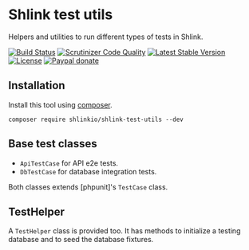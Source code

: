 # Shlink test utils

Helpers and utilities to run different types of tests in Shlink.

[![Build Status](https://img.shields.io/travis/shlinkio/shlink-test-utils.svg?style=flat-square)](https://travis-ci.org/shlinkio/shlink-test-utils)
[![Scrutinizer Code Quality](https://img.shields.io/scrutinizer/g/shlinkio/shlink-test-utils.svg?style=flat-square)](https://scrutinizer-ci.com/g/shlinkio/shlink-test-utils/?branch=master)
[![Latest Stable Version](https://img.shields.io/github/release/shlinkio/shlink-test-utils.svg?style=flat-square)](https://packagist.org/packages/shlinkio/shlink-test-utils)
[![License](https://img.shields.io/github/license/shlinkio/shlink-test-utils.svg?style=flat-square)](https://github.com/shlinkio/shlink-test-utils/blob/master/LICENSE)
[![Paypal donate](https://img.shields.io/badge/Donate-paypal-blue.svg?style=flat-square&logo=paypal&colorA=aaaaaa)](https://slnk.to/donate)

## Installation

Install this tool using [composer](https://getcomposer.org/).

    composer require shlinkio/shlink-test-utils --dev

## Base test classes

* `ApiTestCase` for API e2e tests.
* `DbTestCase` for database integration tests.

Both classes extends [phpunit]'s `TestCase` class.

## TestHelper

A `TestHelper` class is provided too. It has methods to initialize a testing database and to seed the database fixtures.
